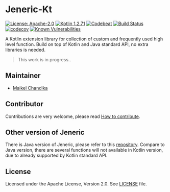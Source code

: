 # Jeneric-Kt

[![License: Apache-2.0](https://img.shields.io/badge/license-Apache--2.0-green.svg)](/LICENSE)
[![Kotlin 1.2.71](https://img.shields.io/badge/Kotlin-1.2.71-blue.svg)](http://kotlinlang.org)
[![Codebeat](https://codebeat.co/badges/bede1ef7-1b72-4426-9bae-dcbee7dc9318)](https://codebeat.co/projects/github-com-mkdika-jeneric-kt-master)
[![Build Status](https://travis-ci.com/mkdika/jeneric-kt.svg?branch=master)](https://travis-ci.com/mkdika/jeneric-kt)
[![codecov](https://codecov.io/gh/mkdika/jeneric-kt/branch/master/graph/badge.svg)](https://codecov.io/gh/mkdika/jeneric-kt)
[![Known Vulnerabilities](https://snyk.io/test/github/mkdika/jeneric-kt/badge.svg?targetFile=build.gradle)](https://snyk.io/test/github/mkdika/jeneric-kt?targetFile=build.gradle)


A Kotlin extension library for collection of custom and frequently used high level function.
Build on top of Kotlin and Java standard API, no extra libraries is needed.

> This work is in progress..


## Maintainer
- [Maikel Chandika](https://github.com/mkdika)


## Contributor
Contributions are very welcome, please read [How to contribute](/CONTRIBUTING.md).


## Other version of Jeneric
There is Java version of Jeneric, please refer to this [repository](https://github.com/mkdika/jeneric).
Compare to Java version, there are several functions will not available in Kotlin version, due to already
supported by Kotlin standard API.


## License
Licensed under the Apache License, Version 2.0. See [LICENSE](/LICENSE) file.